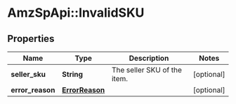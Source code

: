 # AmzSpApi::InvalidSKU

## Properties
Name | Type | Description | Notes
------------ | ------------- | ------------- | -------------
**seller_sku** | **String** | The seller SKU of the item. | [optional] 
**error_reason** | [**ErrorReason**](ErrorReason.md) |  | [optional] 

